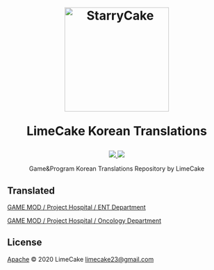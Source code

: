 <h1 align="center">
  <img src="https://avatars0.githubusercontent.com/u/8467374?s=460&u=ea678b20ca38617c9146fdb2e925b52fbbda1e2c&v=4" alt="StarryCake" width="240">
  <br>
  <p>LimeCake Korean Translations</p>
</h1>

<p align="center">
    <a href="#license">
        <img src="https://img.shields.io/github/license/LIMECAKE/SAT-COUNTER?style=flat-square" />
    </a>
    <a href="https://github.com/LIMECAKE/SAT-COUNTER/issues">
        <img src="https://img.shields.io/badge/SUPPORT-LIVE-green?style=flat-square" />
    </a>
</p>

<p align="center">
Game&Program Korean Translations Repository by LimeCake
</p>

## Translated

[GAME MOD / Project Hospital / ENT Department](https://steamcommunity.com/sharedfiles/filedetails/?id=1998013270)

[GAME MOD / Project Hospital / Oncology Department](https://steamcommunity.com/sharedfiles/filedetails/?id=1938136264)

## License
[Apache](LICENSE) © 2020 LimeCake <limecake23@gmail.com>